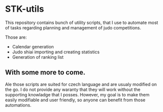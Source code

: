# STK-utils

This repository contains bunch of utility scripts, that I use to automate most of tasks regarding planning and management of judo competitions. 

Those are:
- Calendar generation
- Judo shiai importing and creating statistics
- Generation of ranking list

With some more to come.
---
Ale those scripts are suited for czech language and are usualy modified on the go. I do not provide any waranty that they will work without the supporting knowladge that I posses. However, my goal is to make them easily modifiable and user friendly, so anyone can benefit from those automations.
